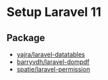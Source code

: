 # Setup Laravel 11

## Package
* [yajra/laravel-datatables](https://www.itsolutionstuff.com/post/laravel-11-yajra-datatables-example-tutorialexample.html)
* [barryvdh/laravel-dompdf](https://www.itsolutionstuff.com/post/laravel-11-generate-pdf-file-using-dompdf-exampleexample.html)
* [spatie/laravel-permission](https://www.itsolutionstuff.com/post/laravel-11-user-roles-and-permissions-tutorialexample.html)